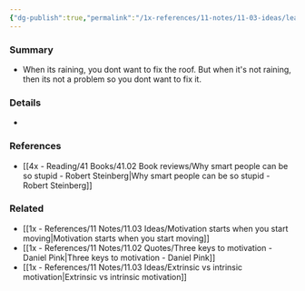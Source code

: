 ```yaml
---
{"dg-publish":true,"permalink":"/1x-references/11-notes/11-03-ideas/leaky-roof-syndrome-of-motivation/","title":"Leaky roof syndrome of motivation","noteIcon":""}
---
```



### Summary
- When its raining, you dont want to fix the roof. But when it's not raining, then its not a problem so you dont want to fix it.

### Details
- 

### References
- [[4x - Reading/41 Books/41.02 Book reviews/Why smart people can be so stupid - Robert Steinberg\|Why smart people can be so stupid - Robert Steinberg]]

### Related
- [[1x - References/11 Notes/11.03 Ideas/Motivation starts when you start moving\|Motivation starts when you start moving]]
- [[1x - References/11 Notes/11.02 Quotes/Three keys to motivation - Daniel Pink\|Three keys to motivation - Daniel Pink]]
- [[1x - References/11 Notes/11.03 Ideas/Extrinsic vs intrinsic motivation\|Extrinsic vs intrinsic motivation]]
